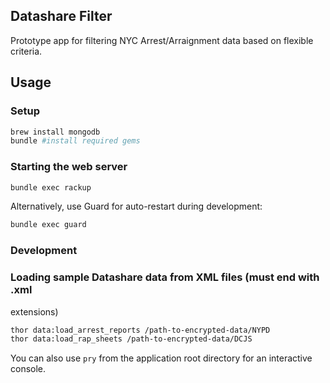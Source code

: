 ## Datashare Filter

Prototype app for filtering NYC Arrest/Arraignment data based on
flexible criteria.

## Usage

### Setup

```bash
brew install mongodb
bundle #install required gems
```

### Starting the web server
```bash
bundle exec rackup
```

Alternatively, use Guard for auto-restart during development:
```bash
bundle exec guard
```

### Development

### Loading sample Datashare data from XML files (must end with .xml
 extensions)
```bash
thor data:load_arrest_reports /path-to-encrypted-data/NYPD
thor data:load_rap_sheets /path-to-encrypted-data/DCJS
```

You can also use `pry` from the application root directory for an interactive
console.

